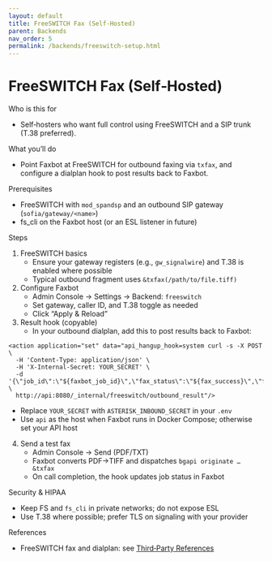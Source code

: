 ```yaml
---
layout: default
title: FreeSWITCH Fax (Self‑Hosted)
parent: Backends
nav_order: 5
permalink: /backends/freeswitch-setup.html
---
```


# FreeSWITCH Fax (Self‑Hosted)

Who is this for
- Self‑hosters who want full control using FreeSWITCH and a SIP trunk (T.38 preferred).

What you’ll do
- Point Faxbot at FreeSWITCH for outbound faxing via `txfax`, and configure a dialplan hook to post results back to Faxbot.

Prerequisites
- FreeSWITCH with `mod_spandsp` and an outbound SIP gateway (`sofia/gateway/<name>`)
- fs_cli on the Faxbot host (or an ESL listener in future)

Steps
1) FreeSWITCH basics
   - Ensure your gateway registers (e.g., `gw_signalwire`) and T.38 is enabled where possible
   - Typical outbound fragment uses `&txfax(/path/to/file.tiff)`
2) Configure Faxbot
   - Admin Console → Settings → Backend: `freeswitch`
   - Set gateway, caller ID, and T.38 toggle as needed
   - Click “Apply & Reload”
3) Result hook (copyable)
   - In your outbound dialplan, add this to post results back to Faxbot:

```
<action application="set" data="api_hangup_hook=system curl -s -X POST \
  -H 'Content-Type: application/json' \
  -H 'X-Internal-Secret: YOUR_SECRET' \
  -d '{\"job_id\":\"${faxbot_job_id}\",\"fax_status\":\"${fax_success}\",\"fax_result_text\":\"${fax_result_text}\",\"fax_document_transferred_pages\":${fax_document_transferred_pages},\"uuid\":\"${uuid}\"}' \
  http://api:8080/_internal/freeswitch/outbound_result"/>
```

   - Replace `YOUR_SECRET` with `ASTERISK_INBOUND_SECRET` in your `.env`
   - Use `api` as the host when Faxbot runs in Docker Compose; otherwise set your API host

4) Send a test fax
   - Admin Console → Send (PDF/TXT)
   - Faxbot converts PDF→TIFF and dispatches `bgapi originate … &txfax`
   - On call completion, the hook updates job status in Faxbot

Security & HIPAA
- Keep FS and `fs_cli` in private networks; do not expose ESL
- Use T.38 where possible; prefer TLS on signaling with your provider

References
- FreeSWITCH fax and dialplan: see [Third‑Party References](/Faxbot/third-party/)

